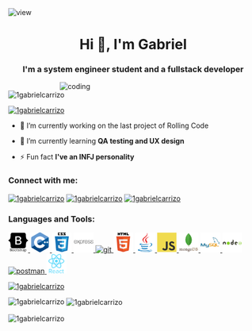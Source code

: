 <img src="https://mir-s3-cdn-cf.behance.net/project_modules/max_1200/22b22287602523.5dbd29081561d.gif" alt="view" />

<h1 align="center">Hi 👋, I'm Gabriel</h1>
<h3 align="center">I'm a system engineer student and a fullstack developer</h3>
<img align="right" src="https://camo.githubusercontent.com/a4c584bce1c41271485d28f92aaf9f581b3c88b68ca723b6edfd58b4ba988c2b/68747470733a2f2f63646e2e6472696262626c652e636f6d2f75736572732f313138373833362f73637265656e73686f74732f363533393432392f70726f6772616d65722e676966" alt="coding" width="400" />

<p align="left"> <img src="https://komarev.com/ghpvc/?username=1gabrielcarrizo&label=Profile%20views&color=0e75b6&style=flat" alt="1gabrielcarrizo" /> </p>


<p align="left"> <a href="https://twitter.com/1gabrielcarrizo" target="blank"><img src="https://img.shields.io/twitter/follow/1gabrielcarrizo?logo=twitter&style=for-the-badge" alt="1gabrielcarrizo" /></a> </p>

- 🔭 I’m currently working on the last project of Rolling Code

- 🌱 I’m currently learning **QA testing and UX design**

- ⚡ Fun fact **I've an INFJ personality**

<h3 align="left">Connect with me:</h3>
<p align="left">
<a href="https://twitter.com/1gabrielcarrizo" target="blank"><img align="center" src="https://raw.githubusercontent.com/rahuldkjain/github-profile-readme-generator/master/src/images/icons/Social/twitter.svg" alt="1gabrielcarrizo" height="30" width="40" /></a>
<a href="https://linkedin.com/in/1gabrielcarrizo" target="blank"><img align="center" src="https://raw.githubusercontent.com/rahuldkjain/github-profile-readme-generator/master/src/images/icons/Social/linked-in-alt.svg" alt="1gabrielcarrizo" height="30" width="40" /></a>
<a href="https://instagram.com/1gabrielcarrizo" target="blank"><img align="center" src="https://raw.githubusercontent.com/rahuldkjain/github-profile-readme-generator/master/src/images/icons/Social/instagram.svg" alt="1gabrielcarrizo" height="30" width="40" /></a>
</p>

<h3 align="left">Languages and Tools:</h3>
<p align="left"> <a href="https://getbootstrap.com" target="_blank" rel="noreferrer"> <img src="https://raw.githubusercontent.com/devicons/devicon/master/icons/bootstrap/bootstrap-plain-wordmark.svg" alt="bootstrap" width="40" height="40"/> </a> <a href="https://www.w3schools.com/cpp/" target="_blank" rel="noreferrer"> <img src="https://raw.githubusercontent.com/devicons/devicon/master/icons/cplusplus/cplusplus-original.svg" alt="cplusplus" width="40" height="40"/> </a> <a href="https://www.w3schools.com/css/" target="_blank" rel="noreferrer"> <img src="https://raw.githubusercontent.com/devicons/devicon/master/icons/css3/css3-original-wordmark.svg" alt="css3" width="40" height="40"/> </a> <a href="https://expressjs.com" target="_blank" rel="noreferrer"> <img src="https://raw.githubusercontent.com/devicons/devicon/master/icons/express/express-original-wordmark.svg" alt="express" width="40" height="40"/> </a> <a href="https://git-scm.com/" target="_blank" rel="noreferrer"> <img src="https://www.vectorlogo.zone/logos/git-scm/git-scm-icon.svg" alt="git" width="40" height="40"/> </a> <a href="https://www.w3.org/html/" target="_blank" rel="noreferrer"> <img src="https://raw.githubusercontent.com/devicons/devicon/master/icons/html5/html5-original-wordmark.svg" alt="html5" width="40" height="40"/> </a> <a href="https://www.java.com" target="_blank" rel="noreferrer"> <img src="https://raw.githubusercontent.com/devicons/devicon/master/icons/java/java-original.svg" alt="java" width="40" height="40"/> </a> <a href="https://developer.mozilla.org/en-US/docs/Web/JavaScript" target="_blank" rel="noreferrer"> <img src="https://raw.githubusercontent.com/devicons/devicon/master/icons/javascript/javascript-original.svg" alt="javascript" width="40" height="40"/> </a> <a href="https://www.mongodb.com/" target="_blank" rel="noreferrer"> <img src="https://raw.githubusercontent.com/devicons/devicon/master/icons/mongodb/mongodb-original-wordmark.svg" alt="mongodb" width="40" height="40"/> </a> <a href="https://www.mysql.com/" target="_blank" rel="noreferrer"> <img src="https://raw.githubusercontent.com/devicons/devicon/master/icons/mysql/mysql-original-wordmark.svg" alt="mysql" width="40" height="40"/> </a> <a href="https://nodejs.org" target="_blank" rel="noreferrer"> <img src="https://raw.githubusercontent.com/devicons/devicon/master/icons/nodejs/nodejs-original-wordmark.svg" alt="nodejs" width="40" height="40"/> </a> <a href="https://postman.com" target="_blank" rel="noreferrer"> <img src="https://www.vectorlogo.zone/logos/getpostman/getpostman-icon.svg" alt="postman" width="40" height="40"/> </a> <a href="https://reactjs.org/" target="_blank" rel="noreferrer"> <img src="https://raw.githubusercontent.com/devicons/devicon/master/icons/react/react-original-wordmark.svg" alt="react" width="40" height="40"/> </a> </p>

<p align="left"> <a href="https://github.com/ryo-ma/github-profile-trophy"><img src="https://github-profile-trophy.vercel.app/?username=1gabrielcarrizo" alt="1gabrielcarrizo" /></a> </p>

<p><img align="left" src="https://github-readme-stats.vercel.app/api/top-langs?username=1gabrielcarrizo&show_icons=true&locale=en&layout=compact" alt="1gabrielcarrizo" /></p>

<p>&nbsp;<img align="center" src="https://github-readme-stats.vercel.app/api?username=1gabrielcarrizo&show_icons=true&locale=en" alt="1gabrielcarrizo" /></p>

<p><img align="center" src="https://github-readme-streak-stats.herokuapp.com/?user=1gabrielcarrizo&" alt="1gabrielcarrizo" /></p>
